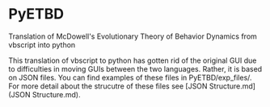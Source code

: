 # PyETBD
Translation of McDowell's Evolutionary Theory of Behavior Dynamics from vbscript into python

This translation of vbscript to python has gotten rid of the original GUI due to difficulties in moving GUIs between the two languages. Rather, it is based on JSON files. 
You can find examples of these files in PyETBD/exp_files/. For more detail about the strucutre of these files see [JSON Structure.md](JSON Structure.md).
